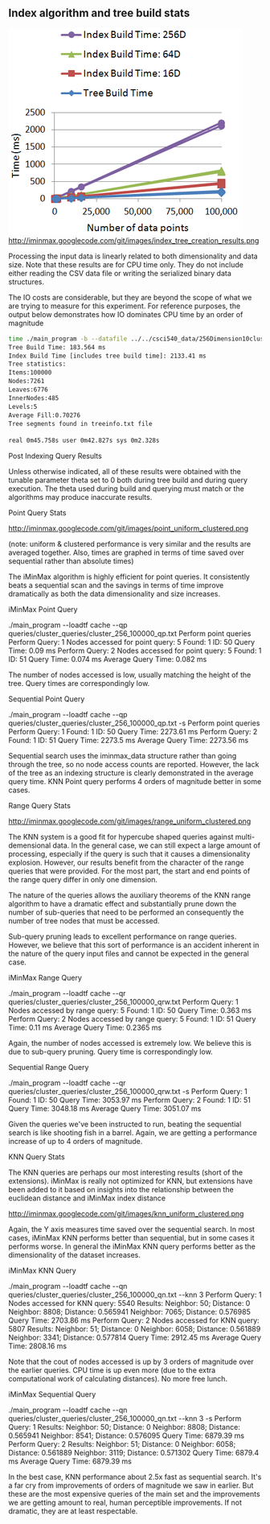 ## Index algorithm and tree build stats

![Tree Creation Results](/images/index_tree_creation_results.png)
http://iminmax.googlecode.com/git/images/index_tree_creation_results.png

Processing the input data is linearly related to both dimensionality and 
data size. Note that these results are for CPU time only. 
They do not include either reading the CSV data file or writing the 
serialized binary data structures.

The IO costs are considerable, but they are beyond the scope of what 
we are trying to measure for this experiment. For reference purposes, 
the output below demonstrates how 
IO dominates CPU time by an order of magnitude

```bash 
time ./main_program -b --datafile ../../csci540_data/256Dimension10cluster100000Points.csv --savetf cache 
Tree Build Time: 183.564 ms 
Index Build Time [includes tree build time]: 2133.41 ms 
Tree statistics: 
Items:100000 
Nodes:7261 
Leaves:6776 
InnerNodes:485 
Levels:5 
Average Fill:0.70276 
Tree segments found in treeinfo.txt file

real 0m45.758s user 0m42.827s sys 0m2.328s 
```

Post Indexing Query Results

Unless otherwise indicated, all of these results were obtained with the 
tunable parameter theta set to 0 both during tree build and during 
query execution. The theta used during build and querying must 
match or the algorithms may produce inaccurate results.

Point Query Stats

http://iminmax.googlecode.com/git/images/point_uniform_clustered.png

(note: uniform & clustered performance is very similar and the results are averaged together. Also, times are graphed in terms of time saved over sequential rather than absolute times)

The iMinMax algorithm is highly efficient for point queries. It consistently beats a sequential scan and the savings in terms of time improve dramatically as both the data dimensionality and size increases.

iMinMax Point Query

./main_program --loadtf cache --qp queries/cluster_queries/cluster_256_100000_qp.txt Perform point queries Perform Query: 1 Nodes accessed for point query: 5 Found: 1 ID: 50 Query Time: 0.09 ms Perform Query: 2 Nodes accessed for point query: 5 Found: 1 ID: 51 Query Time: 0.074 ms Average Query Time: 0.082 ms

The number of nodes accessed is low, usually matching the height of the tree. Query times are correspondingly low.

Sequential Point Query

./main_program --loadtf cache --qp queries/cluster_queries/cluster_256_100000_qp.txt -s Perform point queries Perform Query: 1 Found: 1 ID: 50 Query Time: 2273.61 ms Perform Query: 2 Found: 1 ID: 51 Query Time: 2273.5 ms Average Query Time: 2273.56 ms

Sequential search uses the iminmax_data structure rather than going through the tree, so no node access counts are reported. However, the lack of the tree as an indexing structure is clearly demonstrated in the average query time. KNN Point query performs 4 orders of magnitude better in some cases.

Range Query Stats

http://iminmax.googlecode.com/git/images/range_uniform_clustered.png

The KNN system is a good fit for hypercube shaped queries against multi-demensional data. In the general case, we can still expect a large amount of processing, especially if the query is such that it causes a dimensionality explosion. However, our results benefit from the character of the range queries that were provided. For the most part, the start and end points of the range query differ in only one dimension.

The nature of the queries allows the auxiliary theorems of the KNN range algorithm to have a dramatic effect and substantially prune down the number of sub-queries that need to be performed an consequently the number of tree nodes that must be accessed.

Sub-query pruning leads to excellent performance on range queries. However, we believe that this sort of performance is an accident inherent in the nature of the query input files and cannot be expected in the general case.

iMinMax Range Query

./main_program --loadtf cache --qr queries/cluster_queries/cluster_256_100000_qrw.txt Perform Query: 1 Nodes accessed by range query: 5 Found: 1 ID: 50 Query Time: 0.363 ms Perform Query: 2 Nodes accessed by range query: 5 Found: 1 ID: 51 Query Time: 0.11 ms Average Query Time: 0.2365 ms

Again, the number of nodes accessed is extremely low. We believe this is due to sub-query pruning. Query time is correspondingly low.

Sequential Range Query

./main_program --loadtf cache --qr queries/cluster_queries/cluster_256_100000_qrw.txt -s Perform Query: 1 Found: 1 ID: 50 Query Time: 3053.97 ms Perform Query: 2 Found: 1 ID: 51 Query Time: 3048.18 ms Average Query Time: 3051.07 ms

Given the queries we've been instructed to run, beating the sequential search is like shooting fish in a barrel. Again, we are getting a performance increase of up to 4 orders of magnitude.

KNN Query Stats

The KNN queries are perhaps our most interesting results (short of the extensions). iMinMax is really not optimized for KNN, but extensions have been added to it based on insights into the relationship between the euclidean distance and iMinMax index distance

http://iminmax.googlecode.com/git/images/knn_uniform_clustered.png

Again, the Y axis measures time saved over the sequential search. In most cases, iMinMax KNN performs better than sequential, but in some cases it performs worse. In general the iMinMax KNN query performs better as the dimensionality of the dataset increases.

iMinMax KNN Query

./main_program --loadtf cache --qn queries/cluster_queries/cluster_256_100000_qn.txt --knn 3 Perform Query: 1 Nodes accessed for KNN query: 5540 Results: Neighbor: 50; Distance: 0 Neighbor: 8808; Distance: 0.565941 Neighbor: 7065; Distance: 0.576985 Query Time: 2703.86 ms Perform Query: 2 Nodes accessed for KNN query: 5807 Results: Neighbor: 51; Distance: 0 Neighbor: 6058; Distance: 0.561889 Neighbor: 3341; Distance: 0.577814 Query Time: 2912.45 ms Average Query Time: 2808.16 ms

Note that the cout of nodes accessed is up by 3 orders of magnitude over the earlier queries. CPU time is up even more (due to the extra computational work of calculating distances). No more free lunch.

iMinMax Sequential Query

./main_program --loadtf cache --qn queries/cluster_queries/cluster_256_100000_qn.txt --knn 3 -s Perform Query: 1 Results: Neighbor: 50; Distance: 0 Neighbor: 8808; Distance: 0.565941 Neighbor: 8541; Distance: 0.576095 Query Time: 6879.39 ms Perform Query: 2 Results: Neighbor: 51; Distance: 0 Neighbor: 6058; Distance: 0.561889 Neighbor: 3119; Distance: 0.571302 Query Time: 6879.4 ms Average Query Time: 6879.39 ms

In the best case, KNN performance about 2.5x fast as sequential search. It's a far cry from improvements of orders of magnitude we saw in earlier. But these are the most expensive queries of the main set and the improvements we are getting amount to real, human perceptible improvements. If not dramatic, they are at least respectable.

